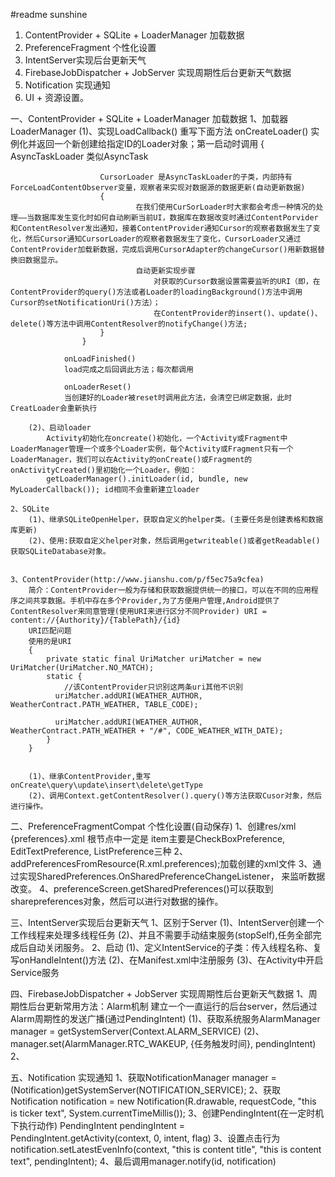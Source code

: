 #readme
sunshine 
1. ContentProvider + SQLite + LoaderManager 加载数据
2. PreferenceFragment 个性化设置
3. IntentServer实现后台更新天气
4. FirebaseJobDispatcher + JobServer 实现周期性后台更新天气数据
5. Notification 实现通知
6. UI + 资源设置。


一、ContentProvider + SQLite + LoaderManager 加载数据
	1、加载器LoaderManager
		(1)、实现LoadCallback()		重写下面方法
				onCreateLoader()
					实例化并返回一个新创建给指定ID的Loader对象；第一启动时调用
					{
						 AsyncTaskLoader 类似AsyncTask

						CursorLoader 是AsyncTaskLoader的子类，内部持有ForceLoadContentObserver变量，观察者来实现对数据源的数据更新(自动更新数据)
						{
								在我们使用CurSorLoader时大家都会考虑一种情况的处理—–当数据库发生变化时如何自动刷新当前UI，数据库在数据改变时通过ContentPorvider和ContentResolver发出通知，接着ContentProvider通知Cursor的观察者数据发生了变化，然后Cursor通知CursorLoader的观察者数据发生了变化，CursorLoader又通过ContentProvider加载新数据，完成后调用CursorAdapter的changeCursor()用新数据替换旧数据显示。
								自动更新实现步骤
									对获取的Cursor数据设置需要监听的URI（即，在ContentProvider的query()方法或者Loader的loadingBackground()方法中调用Cursor的setNotificationUri()方法）；
									在ContentProvider的insert()、update()、delete()等方法中调用ContentResolver的notifyChange()方法;
						}
					}

				onLoadFinished()
				load完成之后回调此方法；每次都调用

				onLoaderReset()
				当创建好的Loader被reset时调用此方法，会清空已绑定数据，此时CreatLoader会重新执行

		(2)、启动loader
			Activity初始化在oncreate()初始化，一个Activity或Fragment中LoaderManager管理一个或多个Loader实例，每个Activity或Fragment只有一个LoaderManager，我们可以在Activity的onCreate()或Fragment的onActivityCreated()里初始化一个Loader。例如：
			getLoaderManager().initLoader(id, bundle, new MyLoaderCallback()); id相同不会重新建立loader

	2、SQLite
		(1)、继承SQLiteOpenHelper，获取自定义的helper类。(主要任务是创建表格和数据库更新)
		(2)、使用:获取自定义helper对象，然后调用getwriteable()或者getReadable()获取SQLiteDatabase对象。


	3、ContentProvider(http://www.jianshu.com/p/f5ec75a9cfea)
		简介：ContentProvider一般为存储和获取数据提供统一的接口，可以在不同的应用程序之间共享数据。手机中存在多个Provider,为了方便用户管理,Android提供了ContentResolver来同意管理(使用URI来进行区分不同Provider) URI = content://{Authority}/{TablePath}/{id}
		URI匹配问题
		使用的是URI
		{
			private static final UriMatcher uriMatcher = new UriMatcher(UriMatcher.NO_MATCH);
			static {
				//该ContentProvider只识别这两条uri其他不识别
	      	  uriMatcher.addURI(WEATHER_AUTHOR, WeatherContract.PATH_WEATHER, TABLE_CODE);

	          uriMatcher.addURI(WEATHER_AUTHOR, WeatherContract.PATH_WEATHER + "/#", CODE_WEATHER_WITH_DATE);
	   		}
		}
	   

		(1)、继承ContentProvider,重写onCreate\query\update\insert\delete\getType
		(2)、调用Context.getContentResolver().query()等方法获取Cusor对象，然后进行操作。

二、PreferenceFragmentCompat 个性化设置(自动保存)
	1、创建res/xml {preferences}.xml
	根节点中一定是<PreferenceScreen>   item主要是CheckBoxPreference, EditTextPreference, ListPreference三种
	2、addPreferencesFromResource(R.xml.preferences);加载创建的xml文件
	3、通过实现SharedPreferences.OnSharedPreferenceChangeListener， 来监听数据改变。
	4、preferenceScreen.getSharedPreferences()可以获取到sharepreferences对象，然后可以进行对数据的操作。

三、IntentServer实现后台更新天气
	1、区别于Server
		(1)、IntentServer创建一个工作线程来处理多线程任务
		(2)、并且不需要手动结束服务(stopSelf),任务全部完成后自动关闭服务。
	2、启动
		(1)、定义IntentService的子类：传入线程名称、复写onHandleIntent()方法
		(2)、在Manifest.xml中注册服务
		(3)、在Activity中开启Service服务

四、FirebaseJobDispatcher + JobServer 实现周期性后台更新天气数据
	1、周期性后台更新常用方法：Alarm机制
		建立一个一直运行的后台server，然后通过Alarm周期性的发送广播(通过PendingIntent)
		(1)、获取系统服务AlarmManager manager = getSystemServer(Context.ALARM_SERVICE)
		(2)、manager.set(AlarmManager.RTC_WAKEUP, {任务触发时间}, pendingIntent)
	2、

	

五、Notification 实现通知
	1、获取NotificationManager manager = (Notification)getSystemServer(NOTIFICATION_SERVICE);
	2、获取Notification notification = new Notification(R.drawable, requestCode, "this is ticker text", System.currentTimeMillis());
	3、创建PendingIntent(在一定时机下执行动作)	PendingIntent pendingIntent = PendingIntent.getActivity(context, 0, intent, flag) 
	3、设置点击行为 notification.setLatestEvenInfo(context, "this is content title", "this is content text", pendingIntent);
	4、最后调用manager.notify(id, notification)
